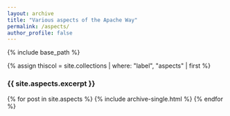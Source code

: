 ```yaml
---
layout: archive
title: "Various aspects of the Apache Way"
permalink: /aspects/
author_profile: false
---
```


{% include base_path %}

{% assign thiscol = site.collections | where: "label", "aspects" | first %}
<h3>{{ site.aspects.excerpt }}</h3>

{% for post in site.aspects %}
  {% include archive-single.html %}
{% endfor %}